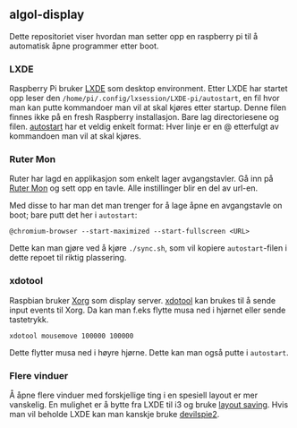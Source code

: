 ## algol-display

Dette repositoriet viser hvordan man setter opp en raspberry pi til å automatisk åpne programmer etter boot.

### LXDE

Raspberry Pi bruker [LXDE](https://wiki.archlinux.org/title/LXDE) som desktop environment. Etter LXDE har startet opp leser den ```/home/pi/.config/lxsession/LXDE-pi/autostart```, en fil hvor man kan putte kommandoer man vil at skal kjøres etter startup. Denne filen finnes ikke på en fresh Raspberry installasjon. Bare lag directoriesene og filen. [autostart](https://wiki.archlinux.org/title/LXDE#Autostart) har et veldig enkelt format: Hver linje er en @ etterfulgt av kommandoen man vil at skal kjøres.

### Ruter Mon

Ruter har lagd en applikasjon som enkelt lager avgangstavler. Gå inn på [Ruter Mon](https://mon.ruter.no/) og sett opp en tavle. Alle instillinger blir en del av url-en.

Med disse to har man det man trenger for å lage åpne en avgangstavle on boot; bare putt det her i ```autostart```:

```
@chromium-browser --start-maximized --start-fullscreen <URL>
```

Dette kan man gjøre ved å kjøre ```./sync.sh```, som vil kopiere ```autostart```-filen i dette repoet til riktig plassering.

### xdotool

Raspbian bruker [Xorg](https://wiki.archlinux.org/title/xorg) som display server. [xdotool](https://manpages.ubuntu.com/manpages/trusty/man1/xdotool.1.html) kan brukes til å sende input events til Xorg. Da kan man f.eks flytte musa ned i hjørnet eller sende tastetrykk.

```
xdotool mousemove 100000 100000
```

Dette flytter musa ned i høyre hjørne. Dette kan man også putte i ```autostart```.

### Flere vinduer

Å åpne flere vinduer med forskjellige ting i en spesiell layout er mer vanskelig. En mulighet er å bytte fra LXDE til i3 og bruke [layout saving](https://i3wm.org/docs/layout-saving.html). Hvis man vil beholde LXDE kan man kanskje bruke [devilspie2](https://www.nongnu.org/devilspie2/).
